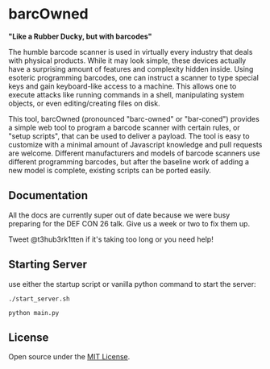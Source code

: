 # barcOwned

**"Like a Rubber Ducky, but with barcodes"**

The humble barcode scanner is used in virtually every industry that deals with physical products. While it may look simple, these devices actually have a surprising amount of features and complexity hidden inside. Using esoteric programming barcodes, one can instruct a scanner to type special keys and gain keyboard-like access to a machine. This allows one to execute attacks like running commands in a shell, manipulating system objects, or even editing/creating files on disk.

This tool, barcOwned (pronounced "barc-owned" or "bar-coned") provides a simple web tool to program a barcode scanner with certain rules, or "setup scripts", that can be used to deliver a payload. The tool is easy to customize with a minimal amount of Javascript knowledge and pull requests are welcome. Different manufacturers and models of barcode scanners use different programming barcodes, but after the baseline work of adding a new model is complete, existing scripts can be ported easily.

## Documentation

All the docs are currently super out of date because we were busy preparing for the DEF CON 26 talk. Give us a week or two to fix them up.

Tweet @t3hub3rk1tten if it's taking too long or you need help!

## Starting Server

use either the startup script or vanilla python command to start the server:

`./start_server.sh`

`python main.py`

## License

Open source under the [MIT License](license.md).
